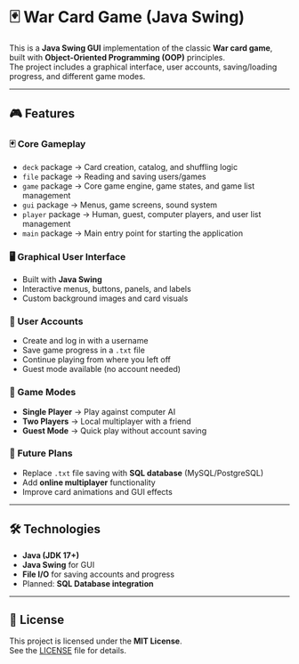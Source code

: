 # 🃏 War Card Game (Java Swing)

This is a **Java Swing GUI** implementation of the classic **War card game**, built with **Object-Oriented Programming (OOP)** principles.  
The project includes a graphical interface, user accounts, saving/loading progress, and different game modes.

---

## 🎮 Features

### 🃏 Core Gameplay

- `deck` package → Card creation, catalog, and shuffling logic  
- `file` package → Reading and saving users/games  
- `game` package → Core game engine, game states, and game list management  
- `gui` package → Menus, game screens, sound system  
- `player` package → Human, guest, computer players, and user list management  
- `main` package → Main entry point for starting the application  

### 🖥️ Graphical User Interface

- Built with **Java Swing**
- Interactive menus, buttons, panels, and labels
- Custom background images and card visuals

### 👤 User Accounts

- Create and log in with a username
- Save game progress in a `.txt` file
- Continue playing from where you left off
- Guest mode available (no account needed)

### 🎲 Game Modes

- **Single Player** → Play against computer AI
- **Two Players** → Local multiplayer with a friend
- **Guest Mode** → Quick play without account saving

### 🚀 Future Plans

- Replace `.txt` file saving with **SQL database** (MySQL/PostgreSQL)
- Add **online multiplayer** functionality
- Improve card animations and GUI effects

---

## 🛠️ Technologies

- **Java (JDK 17+)**
- **Java Swing** for GUI
- **File I/O** for saving accounts and progress
- Planned: **SQL Database integration**

---

## 📜 License

This project is licensed under the **MIT License**.  
See the [LICENSE](./LICENSE) file for details.
